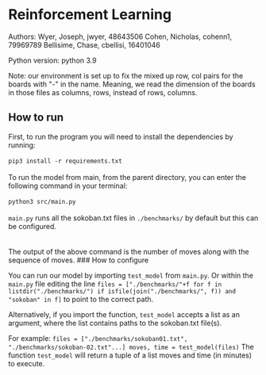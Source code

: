 # Reinforcement Learning

Authors:
Wyer, Joseph, jwyer, 48643506
Cohen, Nicholas, cohenn1, 79969789
Bellisime, Chase, cbellisi, 16401046

Python version: python 3.9

Note: our environment is set up to fix the mixed up row, col pairs for the boards
with "-" in the name. Meaning, we read the dimension of the boards in those files as columns, rows, instead of rows, columns.

## How to run

<p>
First, to run the program you will need to install the dependencies by running:<br /><br />
<code>pip3 install -r requirements.txt</code><br /><br />
To run the model from main, from the parent directory, you can enter the following command in your terminal:<br /><br />
<code>python3 src/main.py</code><br /><br />
<code>main.py</code> runs all the sokoban.txt files in <code>./benchmarks/</code> by default but this can be configured.<br /><br />
<br />
The output of the above command is the number of moves along with the sequence of moves.
### How to configure

You can run our model by importing <code>test_model</code> from <code>main.py</code>. Or within the <code>main.py</code> file editing the line
<code>files = ["./benchmarks/"+f for f in listdir("./benchmarks/") if isfile(join("./benchmarks/", f)) and "sokoban" in f]</code>
to point to the correct path.

Alternatively, if you import the function, <code>test_model</code> accepts a list as an argument, where the list contains paths to the sokoban.txt file(s).

For example:
<code>files = ["./benchmarks/sokoban01.txt", "./benchmarks/sokoban-02.txt"...]
moves, time = test_model(files)</code>
The function <code>test_model</code> will return a tuple of a list moves and time (in minutes) to execute.

</p>

